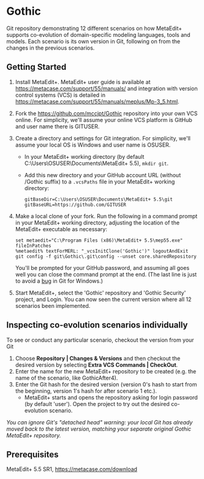 # Gothic
Git repository demonstrating 12 different scenarios on how MetaEdit+ supports co-evolution of domain-specific modeling languages, tools and models. Each scenario is its own version in Git, following on from the changes in the previous scenarios.

## Getting Started

1. Install MetaEdit+. 
MetaEdit+ user guide is available at https://metacase.com/support/55/manuals/ and integration with version control systems (VCS) is detailed in https://metacase.com/support/55/manuals/meplus/Mp-3_5.html. 

2. Fork the https://github.com/mccjpt/Gothic repository into your own VCS online. For simplicity, we'll assume your online VCS platform is GitHub and user name there is GITUSER.

3. Create a directory and settings for Git integration. For simplicity, we'll assume your local OS is Windows and user name is OSUSER.
   - In your MetaEdit+ working directory (by default C:\Users\OSUSER\Documents\MetaEdit+ 5.5), `mkdir git`. 
   - Add this new directory and _your_ GitHub account URL (without /Gothic suffix) to a `.vcsPaths` file in your MetaEdit+ working directory:

        ```
        gitBaseDir=C:\Users\OSUSER\Documents\MetaEdit+ 5.5\git
        gitBaseURL=https://github.com/GITUSER
        ```
4. Make a local clone of your fork. Run the following in a command prompt in your MetaEdit+ working directory, adjusting the location of the MetaEdit+ executable as necessary:

    ```
    set metaedit="C:\Program Files (x86)\MetaEdit+ 5.5\mep55.exe" fileInPatches
    %metaedit% textForMERL: "_vcsInitClone('Gothic')" logoutAndExit
    git config -f git\Gothic\.git\config --unset core.sharedRepository
    ```

    You'll be prompted for your GitHub password, and assuming all goes well you can close the command prompt at the end. (The last line is just to avoid a [bug](https://github.com/git-for-windows/git/issues/3110) in Git for Windows.)

4. Start MetaEdit+, select the 'Gothic' repository and 'Gothic Security' project, and Login. 
You can now seen the current version where all 12 scenarios been implemented. 

## Inspecting co-evolution scenarios individually
To see or conduct any particular scenario, checkout the version from your Git
1. Choose **Repository | Changes & Versions** and then checkout the desired version by selecting **Extra VCS Commands | CheckOut**. 
2. Enter the name for the new MetaEdit+ repository to be created (e.g. the name of the scenario, like GothicAfter4). 
3. Enter the Git hash for the desired version (version 0's hash to start from the beginning, version 1's hash for after scenario 1 etc.).
   - MetaEdit+ starts and opens the repository asking for login password (by default 'user'). Open the project to try out the desired co-evolution scenario.

_You can ignore Git's "detached head" warning: your local Git has already moved back to the latest version, matching your separate original Gothic MetaEdit+ repository._

## Prerequisites
MetaEdit+ 5.5 SR1, https://metacase.com/download
